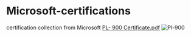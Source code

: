 # Microsoft-certifications
certification collection from Microsoft 
[PL- 900 Certificate.pdf](https://github.com/SaikiranVoladri/Microsoft-certifications/files/11300135/PL-.900.Certificate.pdf)
![Pl-900](https://user-images.githubusercontent.com/87108573/233759026-6cc485ef-1ab3-4ae0-af1b-21e9678d2bfc.png)
